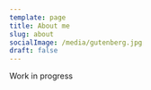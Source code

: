 ```yaml
---
template: page
title: About me
slug: about
socialImage: /media/gutenberg.jpg
draft: false
---
```

Work in progress

![]()